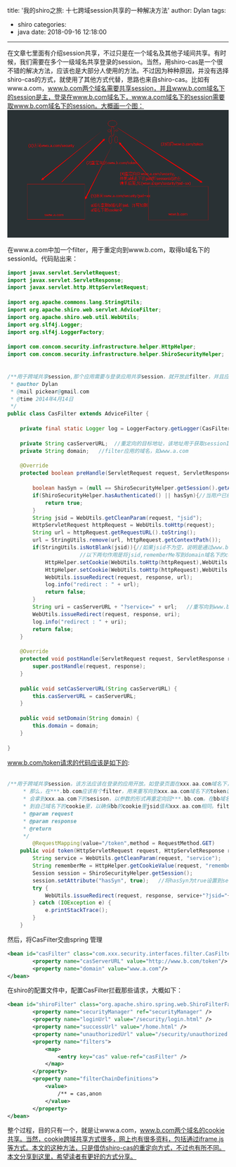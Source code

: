 title: '我的shiro之旅: 十七跨域session共享的一种解决方法'
author: Dylan
tags:
  - shiro
categories:
  - java
date: 2018-09-16 12:18:00
---

在文章七里面有介绍session共享，不过只是在一个域名及其他子域间共享。有时候，我们需要在多个一级域名共享登录的session。当然，用shiro-cas是一个很不错的解决方法，应该也是大部分人使用的方法。不过因为种种原因，并没有选择shiro-cas的方式，就使用了其他方式代替，思路也来自shiro-cas。比如有www.a.com，www.b.com两个域名需要共享session，并且www.b.com域名下的session是主，登录在www.b.com域名下，www.a.com域名下的session需要取www.b.com域名下的session。大概画一个图：
![cross](/images/blog/shiro_cross.png)

在www.a.com中加一个filter，用于重定向到www.b.com，取得b域名下的sessionId。代码贴出来：

```java
import javax.servlet.ServletRequest;
import javax.servlet.ServletResponse;
import javax.servlet.http.HttpServletRequest;

import org.apache.commons.lang.StringUtils;
import org.apache.shiro.web.servlet.AdviceFilter;
import org.apache.shiro.web.util.WebUtils;
import org.slf4j.Logger;
import org.slf4j.LoggerFactory;

import com.concom.security.infrastructure.helper.HttpHelper;
import com.concom.security.infrastructure.helper.ShiroSecurityHelper;


/**用于跨域共享session,那个应用需要与登录应用共享session，就开放此filter，并且应该是拦截所有请求，至少是拦截所有需要保护的资源
 * @author Dylan
 * @mail pickear@gmail.com
 * @time 2014年4月14日
 */
public class CasFilter extends AdviceFilter {
	
	private final static Logger log = LoggerFactory.getLogger(CasFilter.class);
	
	private String casServerURL;  //重定向的目标地址，该地址用于获取sessionId,如www.b.com/token
	private String domain;   //filter应用的域名，如www.a.com

	@Override
	protected boolean preHandle(ServletRequest request, ServletResponse response)throws Exception {
		
		boolean hasSyn = (null == ShiroSecurityHelper.getSession().getAttribute("hasSyn") ? false : (Boolean) ShiroSecurityHelper.getSession().getAttribute("hasSyn"));
		if(ShiroSecurityHelper.hasAuthenticated() || hasSyn){//当用户已经登录或者从session中取得的hasSyn为true，说明已经同步session，不需要再重定向
			return true;
		}
		String jsid = WebUtils.getCleanParam(request, "jsid");
		HttpServletRequest httpRequest = WebUtils.toHttp(request);
		String url = httpRequest.getRequestURL().toString();
		url = StringUtils.remove(url, httpRequest.getContextPath());
		if(StringUtils.isNotBlank(jsid)){//如果jsid不为空，说明是通过www.b.com重定向回来的，将从b域名拿到的sessionId写回到自己域名下。
                       //以下两句作用是将jsid,rememberMe写到domain域名下的cookie中，读者可以自己实现。
			HttpHelper.setCookie(WebUtils.toHttp(httpRequest),WebUtils.toHttp(response), "jsid", jsid,domain,"/");
			HttpHelper.setCookie(WebUtils.toHttp(httpRequest),WebUtils.toHttp(response), "rememberMe", WebUtils.getCleanParam(request, "rememberMe"),domain,"/");
			WebUtils.issueRedirect(request, response, url);
			log.info("redirect : " + url);
			return false;
		}
		String uri = casServerURL + "?service=" + url;   //重写向到www.b.com/token下
		WebUtils.issueRedirect(request, response, uri);
		log.info("redirect : " + uri);
		return false;
	}

	@Override
	protected void postHandle(ServletRequest request, ServletResponse response)throws Exception {
		super.postHandle(request, response);
	}

	public void setCasServerURL(String casServerURL) {
		this.casServerURL = casServerURL;
	}

	public void setDomain(String domain) {
		this.domain = domain;
	}
	
}
```

www.b.com/token请求的代码应该是如下的:

```java

/**用于跨域共享session，该方法应该在登录的应用开放。如登录页面在xxx.aa.com域名下，要和***.bb.com共享session
	 * 那么，在***.bb.com应该有个filter，用来重写向到xxx.aa.com域名下的token请求，并带上回调地址，在token方法中
	 * 会拿到xxx.aa.com下的sesison，以参数的形式再重定向回***.bb.com。在bb域名的filter中拿到该jsid，应该保存
	 * 到自己域名下的cookie里，以确保bb的cookie里jsid值和xxx.aa.com相同。filter的实现为casFilter。
	 * @param request
	 * @param response
	 * @return
	 */
        @RequestMapping(value="/token",method = RequestMethod.GET)
	public void token(HttpServletRequest request, HttpServletResponse response) {
		String service = WebUtils.getCleanParam(request, "service");
		String rememberMe = HttpHelper.getCookieValue(request, "rememberMe");
		Session session = ShiroSecurityHelper.getSession();
		session.setAttribute("hasSyn", true);   //将hasSyn为true设置到session中，CasFilter会从Session中取该值
		try {
			WebUtils.issueRedirect(request, response, service+"?jsid="+session.getId()+"&rememberMe="+rememberMe);
		} catch (IOException e) {
			e.printStackTrace();
		}
	}
```

然后，将CasFilter交由spring 管理

```xml
<bean id="casFilter" class="com.xxx.security.interfaces.filter.CasFilter">
	    <property name="casServerURL" value="http://www.b.com/token"/>
	    <property name="domain" value="www.a.com"/>
</bean>
```
在shiro的配置文件中，配置CasFilter拦截那些请求，大概如下：

```xml
<bean id="shiroFilter" class="org.apache.shiro.spring.web.ShiroFilterFactoryBean">
		<property name="securityManager" ref="securityManager" />
		<property name="loginUrl" value="/security/login.html" />
		<property name="successUrl" value="/home.html" />
		<property name="unauthorizedUrl" value="/security/unauthorized.html" />
		<property name="filters">
			<map>
				<entry key="cas" value-ref="casFilter" />
			</map>
		</property>
		<property name="filterChainDefinitions">
			<value>
				/** = cas,anon
			</value>
		</property>
</bean>
```
整个过程，目的只有一个，就是让www.a.com，www.b.com两个域名的cookie共享。当然，cookie跨域共享方式很多，网上也有很多资料，包括通过iframe,js等方式。本文的这种方法，只是借仿shiro-cas的重定向方式，不过也有所不同。本文分享到这里，希望读者有更好的方式分享。
